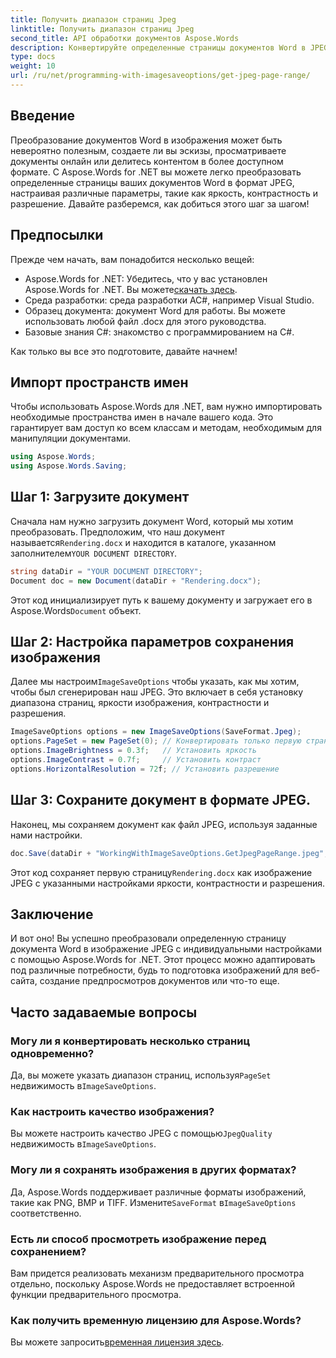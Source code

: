 ```yaml
---
title: Получить диапазон страниц Jpeg
linktitle: Получить диапазон страниц Jpeg
second_title: API обработки документов Aspose.Words
description: Конвертируйте определенные страницы документов Word в JPEG с пользовательскими настройками с помощью Aspose.Words для .NET. Узнайте, как настроить яркость, контрастность и разрешение шаг за шагом.
type: docs
weight: 10
url: /ru/net/programming-with-imagesaveoptions/get-jpeg-page-range/
---
```

## Введение

Преобразование документов Word в изображения может быть невероятно полезным, создаете ли вы эскизы, просматриваете документы онлайн или делитесь контентом в более доступном формате. С Aspose.Words for .NET вы можете легко преобразовать определенные страницы ваших документов Word в формат JPEG, настраивая различные параметры, такие как яркость, контрастность и разрешение. Давайте разберемся, как добиться этого шаг за шагом!

## Предпосылки

Прежде чем начать, вам понадобится несколько вещей:

-  Aspose.Words for .NET: Убедитесь, что у вас установлен Aspose.Words for .NET. Вы можете[скачать здесь](https://releases.aspose.com/words/net/).
- Среда разработки: среда разработки AC#, например Visual Studio.
- Образец документа: документ Word для работы. Вы можете использовать любой файл .docx для этого руководства.
- Базовые знания C#: знакомство с программированием на C#.

Как только вы все это подготовите, давайте начнем!

## Импорт пространств имен

Чтобы использовать Aspose.Words для .NET, вам нужно импортировать необходимые пространства имен в начале вашего кода. Это гарантирует вам доступ ко всем классам и методам, необходимым для манипуляции документами.

```csharp
using Aspose.Words;
using Aspose.Words.Saving;
```

## Шаг 1: Загрузите документ

Сначала нам нужно загрузить документ Word, который мы хотим преобразовать. Предположим, что наш документ называется`Rendering.docx` и находится в каталоге, указанном заполнителем`YOUR DOCUMENT DIRECTORY`.

```csharp
string dataDir = "YOUR DOCUMENT DIRECTORY";
Document doc = new Document(dataDir + "Rendering.docx");
```

 Этот код инициализирует путь к вашему документу и загружает его в Aspose.Words`Document` объект.

## Шаг 2: Настройка параметров сохранения изображения

 Далее мы настроим`ImageSaveOptions` чтобы указать, как мы хотим, чтобы был сгенерирован наш JPEG. Это включает в себя установку диапазона страниц, яркости изображения, контрастности и разрешения.

```csharp
ImageSaveOptions options = new ImageSaveOptions(SaveFormat.Jpeg);
options.PageSet = new PageSet(0); // Конвертировать только первую страницу
options.ImageBrightness = 0.3f;   // Установить яркость
options.ImageContrast = 0.7f;     // Установить контраст
options.HorizontalResolution = 72f; // Установить разрешение
```

## Шаг 3: Сохраните документ в формате JPEG.

Наконец, мы сохраняем документ как файл JPEG, используя заданные нами настройки.

```csharp
doc.Save(dataDir + "WorkingWithImageSaveOptions.GetJpegPageRange.jpeg", options);
```

 Этот код сохраняет первую страницу`Rendering.docx` как изображение JPEG с указанными настройками яркости, контрастности и разрешения.

## Заключение

И вот оно! Вы успешно преобразовали определенную страницу документа Word в изображение JPEG с индивидуальными настройками с помощью Aspose.Words for .NET. Этот процесс можно адаптировать под различные потребности, будь то подготовка изображений для веб-сайта, создание предпросмотров документов или что-то еще.

## Часто задаваемые вопросы

### Могу ли я конвертировать несколько страниц одновременно?
 Да, вы можете указать диапазон страниц, используя`PageSet` недвижимость в`ImageSaveOptions`.

### Как настроить качество изображения?
 Вы можете настроить качество JPEG с помощью`JpegQuality` недвижимость в`ImageSaveOptions`.

### Могу ли я сохранять изображения в других форматах?
 Да, Aspose.Words поддерживает различные форматы изображений, такие как PNG, BMP и TIFF. Измените`SaveFormat` в`ImageSaveOptions` соответственно.

### Есть ли способ просмотреть изображение перед сохранением?
Вам придется реализовать механизм предварительного просмотра отдельно, поскольку Aspose.Words не предоставляет встроенной функции предварительного просмотра.

### Как получить временную лицензию для Aspose.Words?
 Вы можете запросить[временная лицензия здесь](https://purchase.aspose.com/temporary-license/).